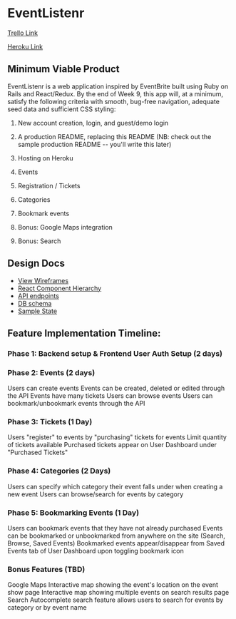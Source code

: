 # EventListenr

[Trello Link](https://trello.com/b/WcxLln60/eventlistenr)

[Heroku Link](https://eventlistenr.herokuapp.com/)

## Minimum Viable Product
EventListenr is a web application inspired by EventBrite built using Ruby on Rails and React/Redux. By the end of Week 9, this app will, at a minimum, satisfy the following criteria with smooth, bug-free navigation, adequate seed data and sufficient CSS styling:

  1. New account creation, login, and guest/demo login
  2. A production README, replacing this README (NB: check out the  sample production README -- you'll write this later)
  3. Hosting on Heroku
  4. Events
  5. Registration / Tickets
  6. Categories
  7. Bookmark events

  8. Bonus: Google Maps integration
  9. Bonus: Search

## Design Docs
* [View Wireframes](https://github.com/gevuong/EventListenr/tree/master/docs/wireframes)
* [React Component Hierarchy](https://github.com/gevuong/EventListenr/blob/master/docs/component_hierarchy.md)
* [API endpoints](https://github.com/gevuong/EventListenr/blob/master/docs/api-endpoints.md)
* [DB schema](https://github.com/gevuong/EventListenr/blob/master/docs/schema.md)
* [Sample State](https://github.com/gevuong/EventListenr/blob/master/docs/sample-state.md)

## Feature Implementation Timeline:

### Phase 1: Backend setup & Frontend User Auth Setup (2 days)

### Phase 2: Events (2 days)
Users can create events
Events can be created, deleted or edited through the API
Events have many tickets
Users can browse events
Users can bookmark/unbookmark events through the API

### Phase 3: Tickets (1 Day)
Users "register" to events by "purchasing" tickets for events
Limit quantity of tickets available
Purchased tickets appear on User Dashboard under "Purchased Tickets"

### Phase 4: Categories (2 Days)
Users can specify which category their event falls under when creating a new event
Users can browse/search for events by category

### Phase 5: Bookmarking Events (1 Day)
Users can bookmark events that they have not already purchased
Events can be bookmarked or unbookmarked from anywhere on the site (Search, Browse, Saved Events)
Bookmarked events appear/disappear from Saved Events tab of User Dashboard upon toggling bookmark icon


### Bonus Features (TBD)
Google Maps
Interactive map showing the event's location on the event show page
Interactive map showing multiple events on search results page
Search
Autocomplete search feature allows users to search for events by category or by event name
